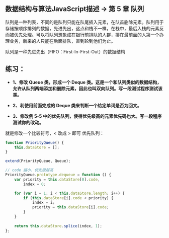 ## 数据结构与算法JavaScript描述 -> 第 5 章 队列

队列是一种列表，不同的是队列只能在队尾插入元素，在队首删除元素。队列用于存储按顺序排列的数据，先进先出，这点和栈不一样，在栈中，最后入栈的元素反而被优先处理。可以将队列想象成在银行前排队的人群，排在最前面的人第一个办理业务，新来的人只能在后面排队，直到轮到他们为止。

队列是一种先进先出（FIFO：First-In-First-Out）的数据结构


## 练习：
* **1、修改 Queue 类，形成一个 Deque 类。这是一个和队列类似的数据结构，允许从队列两端添加和删除元素，因此也叫双向队列。写一段测试程序测试该类。**


* **2、利使用前面完成的 Deque 类来判断一个给定单词是否为回文。**


* **3、修改例 5-5 中的优先队列，使得优先级高的元素优先码也大。写一段程序测试你的改动。**

就是修改一个比较符号，< 改成 > 即可
优先队列：

```js
function PriorityQueue() {
    this.dataStore = [];
}

extend(PriorityQueue, Queue);

// code 越小，优先级越高
PriorityQueue.prototype.dequeue = function () {
    var priority = this.dataStore[0].code,
        index = 0;

    for (var i = 1; i < this.dataStore.length; i++) {
        if (this.dataStore[i].code < priority) {
            index = i;
            priority = this.dataStore[i].code;
        }
    }
    
    return this.dataStore.splice(index, 1);
};
```